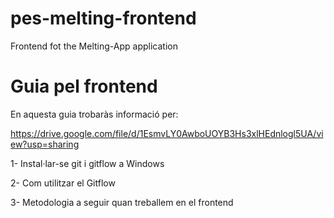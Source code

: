 # pes-melting-frontend

Frontend fot the Melting-App application

# Guia pel frontend #

En aquesta guia trobaràs informació per:

https://drive.google.com/file/d/1EsmvLY0AwboUOYB3Hs3xlHEdnlogl5UA/view?usp=sharing 

1- Instal·lar-se git i gitflow a Windows

2- Com utilitzar el Gitflow

3- Metodologia a seguir quan treballem en el frontend

